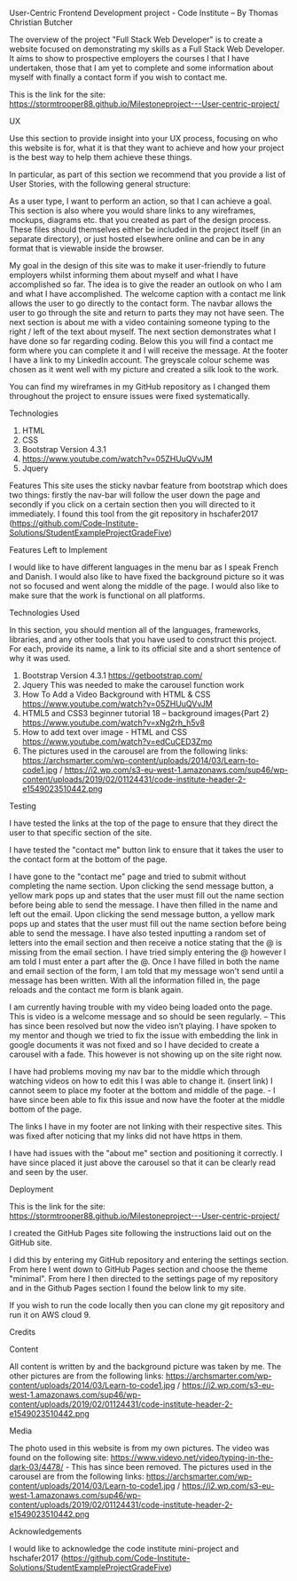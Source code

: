 User-Centric Frontend Development project - Code Institute – By Thomas Christian Butcher

The overview of the project "Full Stack Web Developer" is to create a website focused on demonstrating my skills as a Full Stack Web Developer. It aims to show to prospective employers the courses I that I have undertaken, those that I am yet to complete and some information about myself with finally a contact form if you wish to contact me. 

This is the link for the site: https://stormtrooper88.github.io/Milestoneproject---User-centric-project/

UX

Use this section to provide insight into your UX process, focusing on who this website is for, what it is that they want to achieve and how your project is the best way to help them achieve these things.

In particular, as part of this section we recommend that you provide a list of User Stories, with the following general structure:

As a user type, I want to perform an action, so that I can achieve a goal.
This section is also where you would share links to any wireframes, mockups, diagrams etc. that you created as part of the design process. These files should themselves either be included in the project itself (in an separate directory), or just hosted elsewhere online and can be in any format that is viewable inside the browser.

My goal in the design of this site was to make it user-friendly to future employers whilst informing them about myself and what I have accomplished so far. The idea is to give the reader an outlook on who I am and what I have accomplished. The welcome caption with a contact me link allows the user to go directly to the contact form. The navbar allows the user to go through the site and return to parts they may not have seen. The next section is about me with a video containing someone typing to the right / left of the text about myself. The next section demonstrates what I have done so far regarding coding. Below this you will find a contact me form where you can complete it and I will receive the message. At the footer I have a link to my LinkedIn account. The greyscale colour scheme was chosen as it went well with my picture and created a silk look to the work. 

You can find my wireframes in my GitHub repository as I changed them throughout the project to ensure issues were fixed systematically.

Technologies
1.	HTML
2.	CSS
3.	Bootstrap Version 4.3.1
4.	https://www.youtube.com/watch?v=05ZHUuQVvJM
5.	Jquery

Features
This site uses the sticky navbar feature from bootstrap which does two things: firstly the nav-bar will follow the user down the page and secondly if you click on a certain section then you will directed to it immediately. I found this tool from the git repository in hschafer2017 (https://github.com/Code-Institute-Solutions/StudentExampleProjectGradeFive) 

Features Left to Implement

I would like to have different languages in the menu bar as I speak French and Danish. 
I would also like to have fixed the background picture so it was not so focused and went along the middle of the page. 
I would also like to make sure that the work is functional on all platforms. 

Technologies Used

In this section, you should mention all of the languages, frameworks, libraries, and any other tools that you have used to construct this project. For each, provide its name, a link to its official site and a short sentence of why it was used.
1.	Bootstrap Version 4.3.1 https://getbootstrap.com/
2.	Jquery This was needed to make the carousel function work
2.	How To Add a Video Background with HTML & CSS https://www.youtube.com/watch?v=05ZHUuQVvJM
3.	HTML5 and CSS3 beginner tutorial 18 – background images{Part 2} https://www.youtube.com/watch?v=xNg2rh_h5v8
4.	How to add text over image - HTML and CSS https://www.youtube.com/watch?v=edCuCED3Zmo
5.	The pictures used in the carousel are from the following links: https://archsmarter.com/wp-content/uploads/2014/03/Learn-to-code1.jpg / https://i2.wp.com/s3-eu-west-1.amazonaws.com/sup46/wp-content/uploads/2019/02/01124431/code-institute-header-2-e1549023510442.png

Testing


I have tested the links at the top of the page to ensure that they direct the user to that specific section of the site. 

I have tested the "contact me" button link to ensure that it takes the user to the contact form at the bottom of the page. 

I have gone to the "contact me" page and tried to submit without completing the name section. Upon clicking the send message button, a yellow mark pops up and states that the user must fill out the name section before being able to send the message. 
I have then filled in the name and left out the email. Upon clicking the send message button, a yellow mark pops up and states that the user must fill out the name section before being able to send the message. I have also tested inputting a random set of letters into the email section and then receive a notice stating that the @ is missing from the email section. I have tried simply entering the @ however I am told I must enter a part after the @. 
Once I have filled in both the name and email section of the form, I am told that my message won't send until a message has been written. 
With all the information filled in, the page reloads and the contact me form is blank again. 



I am currently having trouble with my video being loaded onto the page. This is video is a welcome message and so should be seen regularly. – This has since been resolved but now the video isn’t playing. I have spoken to my mentor and though we tried to fix the issue with embedding the link in google documents it was not fixed and so I have decided to create a carousel with a fade. This however is not showing up on the site right now. 

I have had problems moving my nav bar to the middle which through watching videos on how to edit this I was able to change it. (insert link)
I cannot seem to place my footer at the bottom and middle of the page. - I have since been able to fix this issue and now have the footer at the middle bottom of the page. 

The links I have in my footer are not linking with their respective sites. This was fixed after noticing that my links did not have https in them. 

I have had issues with the "about me" section and positioning it correctly. I have since placed it just above the carousel so that it can be clearly read and seen by the user. 

Deployment

This is the link for the site: https://stormtrooper88.github.io/Milestoneproject---User-centric-project/

I created the GitHub Pages site following the instructions laid out on the GitHub site. 

I did this by entering my GitHub repository and entering the settings section. From here I went down to GitHub Pages section and choose the theme "minimal". From here I then directed to the settings page of my repository and in the Github Pages section I found the below link to my site. 

If you wish to run the code locally then you can clone my git repository and run it on AWS cloud 9. 

Credits

Content

All content is written by and the background picture was taken by me. The other pictures are from the following links:  https://archsmarter.com/wp-content/uploads/2014/03/Learn-to-code1.jpg / https://i2.wp.com/s3-eu-west-1.amazonaws.com/sup46/wp-content/uploads/2019/02/01124431/code-institute-header-2-e1549023510442.png

Media

The photo used in this website is from my own pictures. The video was found on the following site: https://www.videvo.net/video/typing-in-the-dark-03/4478/ - This has since been removed.
The pictures used in the carousel are from the following links: https://archsmarter.com/wp-content/uploads/2014/03/Learn-to-code1.jpg / https://i2.wp.com/s3-eu-west-1.amazonaws.com/sup46/wp-content/uploads/2019/02/01124431/code-institute-header-2-e1549023510442.png

Acknowledgements

I would like to acknowledge the code institute mini-project and 
hschafer2017 (https://github.com/Code-Institute-Solutions/StudentExampleProjectGradeFive)


